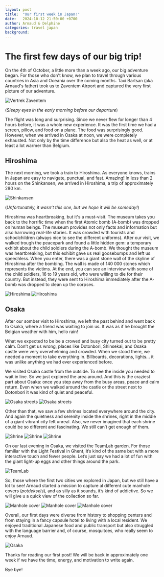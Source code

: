 ```yaml
---
layout: post
title:  "Our first week in Japan!"
date:   2024-10-12 21:50:00 +0700
author: Arnaud & Delphine
categories: travel japan
background: 
---
```


# The first few days of our big trip!

On the 4th of October, a little more than a week ago, our big adventure began. For those who don't know, we plan to travel through various countries in Asia and Oceania over the coming months. Taxi Bartsan (aka Arnaud's father) took us to Zaventem Airport and captured the very first picture of our adventure.

<img class="img-fluid" src="/img/posts/travel/Week1Japan/zaventem.JPEG" alt="Vertrek Zaventem">

(*Sleepy eyes in the early morning before our departure*)

The flight was long and surprising. Since we never flew for longer than 4 hours before, it was a whole new experience. It was the first time we had a screen, pillow, and food on a plane. The food was surprisingly good. However, when we arrived in Osaka at noon, we were completely exhausted. Not only by the time difference but also the heat as well, or at least a lot warmer than Belgium.

## Hiroshima

The next morning, we took a train to Hiroshima. As everyone knows, trains in Japan are easy to navigate, punctual, and fast. Amazing! In less than 2 hours on the Shinkansen, we arrived in Hiroshima, a trip of approximately 280 km.

<img class="img-fluid" src="/img/posts/travel/Week1Japan/train.JPEG" alt="Shinkansen">

(*Unfortunately, it wasn’t this one, but we hope it will be someday!*)

Hiroshima was heartbreaking, but it's a must-visit. The museum takes you back to the horrific time when the first Atomic bomb (A-bomb) was dropped on human beings. The museum provides not only facts and information but also harrowing real-life stories. It was crowded with tourists and schoolchildren (always nice to see the different uniforms). After our visit, we walked trough the peacepark and found a little hidden gem: a temporary exhibit about the child soldiers during the A-bomb. We thought the museum was heartbreaking, but this exhibit gave us real goosebumps and left us speechless. When you enter, there was a giant stone wall of the skyline of Hiroshima after the bombing. The wall is made of 140 000 stones which represents the victims. At the end, you can see an interview with some of the child soldiers, 16 to 19 years old, who were willing to die for their country. But instead, they were sent to Hiroshima immediately after the A-bomb was dropped to clean up the corpses.

<img class="img-fluid" src="/img/posts/travel/Week1Japan/hiroshima1.JPEG" alt="Hiroshima">
<img class="img-fluid" src="/img/posts/travel/Week1Japan/hiroshima2.JPEG" alt="Hiroshima">

## Osaka

After our somber visit to Hiroshima, we left the past behind and went back to Osaka, where a friend was waiting to join us. It was as if he brought the Belgian weather with him, hello rain!

What we expected to be be a crowed and busy city turned out to be pretty calm. Don’t get us wrong, places like Dotonbori, Shinsekai, and Osaka castle were very overwhelming and crowded. When we stood there, we needed a moment to take everything in. Billboards, decorations, lights… it was unlike anything we had ever experienced before.

We visited Osaka castle from the outside. To see the inside you needed to wait in line. So we just explored the area around. And this is the craziest part about Osaka: once you step away from the busy areas, peace and calm return. Even when we walked around the castle or the street next to Dotonbori it was kind of quiet and peaceful.


<img class="img-fluid" src="/img/posts/travel/Week1Japan/dotonbori1.JPEG" alt="Osaka streets">
<img class="img-fluid" src="/img/posts/travel/Week1Japan/dotonbori2.JPEG" alt="Osaka streets">

Other than that, we saw a few shrines located everywhere around the city. And again the quietness and serenity inside the shrines, right in the middle of a giant vibrant city felt unreal. Also, we never imagined that each shrine could be so different and fascinating. We still can’t get enough of them.


<img class="img-fluid" src="/img/posts/travel/Week1Japan/shrine1.JPEG" alt="Shrine">
<img class="img-fluid" src="/img/posts/travel/Week1Japan/shrine2.JPEG" alt="Shrine">
<img class="img-fluid" src="/img/posts/travel/Week1Japan/shrine3.JPEG" alt="Shrine">

On our last evening in Osaka, we visited the TeamLab garden. For those familiar with the Light Festival in Ghent, it’s kind of the same but with a more interactive touch and fewer people. Let’s just say we had a lot of fun with the giant light-up eggs and other things around the park.

<img class="img-fluid" src="/img/posts/travel/Week1Japan/garden.JPEG" alt="TeamLab">

So, those where the first two cities we explored in Japan, but we still have a lot to see!
Arnaud started a mission to capture al different cute manhole covers (*potdeksels*), and as silly as it sounds, it’s kind of addictive. So we will give u a quick view of the collection so far.

<img class="img-fluid" src="/img/posts/travel/Week1Japan/manholeCover1.JPEG" alt="Manhole cover">
<img class="img-fluid" src="/img/posts/travel/Week1Japan/manholeCover2.JPEG" alt="Manhole cover">
<img class="img-fluid" src="/img/posts/travel/Week1Japan/manholeCover3.JPEG" alt="Manhole cover">

Overall, our first days were diverse from history to shopping centers and from staying in a fancy capsule hotel to living with a local resident. We enjoyed traditional Japanese food and public transport but also struggled with the language barrier and, of course, mosquitoes, who really seem to enjoy Arnaud.

<img class="img-fluid" src="/img/posts/travel/Week1Japan/osaka.JPEG" alt="Osaka">

Thanks for reading our first post! We will be back in approximately one week if we have the time, energy, and motivation to write again.

Bye bye!
